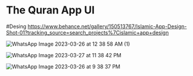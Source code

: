 # The Quran App UI

#Desing 
https://www.behance.net/gallery/150513767/Islamic-App-Design-Shot-01?tracking_source=search_projects%7Cislamic+app+design

![WhatsApp Image 2023-03-26 at 12 38 58 AM (1)](https://user-images.githubusercontent.com/71923060/230335541-fba719b9-1e26-4a4c-8f3a-617b206a73ac.jpeg)

![WhatsApp Image 2023-03-27 at 11 38 42 PM](https://user-images.githubusercontent.com/71923060/230334987-bc16983d-f3d4-4169-82ae-54feadf19e8e.jpeg)

![WhatsApp Image 2023-03-26 at 9 38 37 PM](https://user-images.githubusercontent.com/71923060/230335495-4063ea03-8ab3-4a3e-9cf9-d46ac7ff3db2.jpeg)
